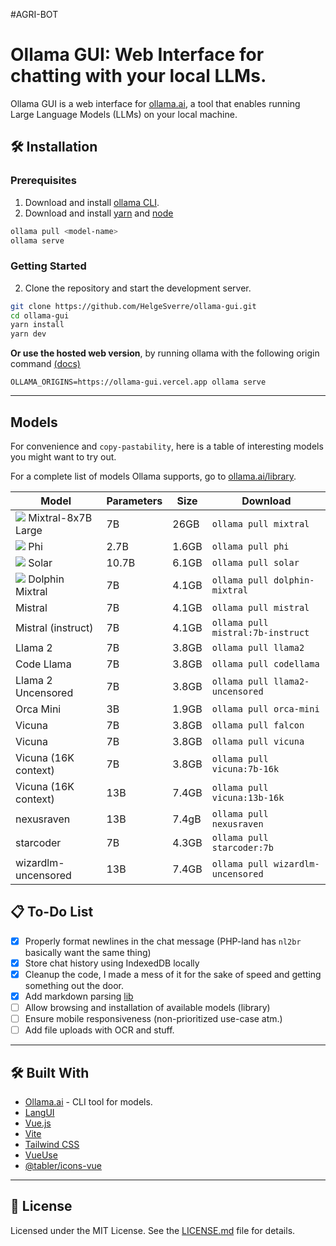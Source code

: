 #AGRI-BOT
# Ollama GUI: Web Interface for chatting with your local LLMs.

Ollama GUI is a web interface for [ollama.ai](https://ollama.ai/download), a tool that enables running Large
Language Models (LLMs) on your local machine.

## 🛠 Installation

### Prerequisites

1. Download and install [ollama CLI](https://ollama.ai/download).
2. Download and install [yarn](https://classic.yarnpkg.com/lang/en/docs/install/#mac-stable)
   and [node](https://nodejs.org/en/download)

```bash
ollama pull <model-name>
ollama serve
```

### Getting Started

2. Clone the repository and start the development server.

```bash
git clone https://github.com/HelgeSverre/ollama-gui.git
cd ollama-gui
yarn install
yarn dev
```

**Or use the hosted web version**, by running ollama with the following origin
command [(docs)](https://github.com/jmorganca/ollama/blob/main/docs/faq.md#how-can-i-expose-the-ollama-server)

```shell
OLLAMA_ORIGINS=https://ollama-gui.vercel.app ollama serve
```

---

## Models

For convenience and `copy-pastability`, here is a table of interesting models you might want to try out.

For a complete list of models Ollama supports, go
to [ollama.ai/library](https://ollama.ai/library 'ollama model library').

| Model                                                                                                                           | Parameters | Size  | Download                          |
|---------------------------------------------------------------------------------------------------------------------------------|------------|-------|-----------------------------------|
| <a href="https://ollama.ai/library/mixtral"><img src="https://img.shields.io/badge/New-black.svg"/></a> Mixtral-8x7B Large      | 7B         | 26GB  | `ollama pull mixtral`             |
| <a href="https://ollama.ai/library/phi"><img src="https://img.shields.io/badge/New-black.svg"/></a> Phi                         | 2.7B       | 1.6GB | `ollama pull phi`                 |
| <a href="https://ollama.ai/library/solar"><img src="https://img.shields.io/badge/New-black.svg"/></a> Solar                     | 10.7B      | 6.1GB | `ollama pull solar`               |
| <a href="https://ollama.ai/library/dolphin-mixtral"><img src="https://img.shields.io/badge/New-black.svg"/></a> Dolphin Mixtral | 7B         | 4.1GB | `ollama pull dolphin-mixtral`     |
| Mistral                                                                                                                         | 7B         | 4.1GB | `ollama pull mistral`             |
| Mistral (instruct)                                                                                                              | 7B         | 4.1GB | `ollama pull mistral:7b-instruct` |
| Llama 2                                                                                                                         | 7B         | 3.8GB | `ollama pull llama2`              |
| Code Llama                                                                                                                      | 7B         | 3.8GB | `ollama pull codellama`           |
| Llama 2 Uncensored                                                                                                              | 7B         | 3.8GB | `ollama pull llama2-uncensored`   |
| Orca Mini                                                                                                                       | 3B         | 1.9GB | `ollama pull orca-mini`           |
| Vicuna                                                                                                                          | 7B         | 3.8GB | `ollama pull falcon`              |
| Vicuna                                                                                                                          | 7B         | 3.8GB | `ollama pull vicuna`              |
| Vicuna (16K context)                                                                                                            | 7B         | 3.8GB | `ollama pull vicuna:7b-16k`       |
| Vicuna (16K context)                                                                                                            | 13B        | 7.4GB | `ollama pull vicuna:13b-16k`      |
| nexusraven                                                                                                                      | 13B        | 7.4gB | `ollama pull nexusraven`          |
| starcoder                                                                                                                       | 7B         | 4.3GB | `ollama pull starcoder:7b`        |
| wizardlm-uncensored                                                                                                             | 13B        | 7.4GB | `ollama pull wizardlm-uncensored` |

## 📋 To-Do List

- [x] Properly format newlines in the chat message (PHP-land has `nl2br` basically want the same thing)
- [x] Store chat history using IndexedDB locally
- [x] Cleanup the code, I made a mess of it for the sake of speed and getting something out the door.
- [x] Add markdown parsing [lib](https://dev.to/matijanovosel/rendering-markdown-in-vue-3-3maj)
- [ ] Allow browsing and installation of available models (library)
- [ ] Ensure mobile responsiveness (non-prioritized use-case atm.)
- [ ] Add file uploads with OCR and stuff.

---

## 🛠 Built With

- [Ollama.ai](https://ollama.ai/) - CLI tool for models.
- [LangUI](https://www.langui.dev/)
- [Vue.js](https://vuejs.org/)
- [Vite](https://vitejs.dev/)
- [Tailwind CSS](https://tailwindcss.com/)
- [VueUse](https://vueuse.org/)
- [@tabler/icons-vue](https://github.com/tabler/icons-vue)

---

## 📝 License

Licensed under the MIT License. See the [LICENSE.md](LICENSE.md) file for details.
